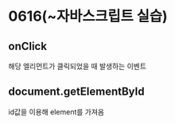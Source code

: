 # 0616(~자바스크립트 실습)

## onClick
해당 엘리먼트가 클릭되었을 때 발생하는 이벤트

## document.getElementById
id값을 이용해 element를 가져옴